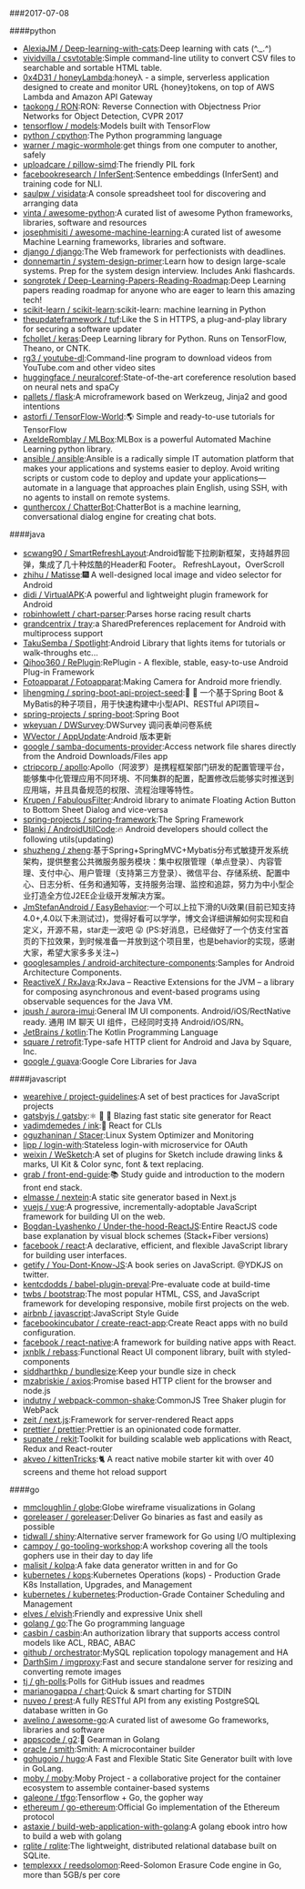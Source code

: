###2017-07-08

####python
* [AlexiaJM / Deep-learning-with-cats](https://github.com/AlexiaJM/Deep-learning-with-cats):Deep learning with cats (^._.^)
* [vividvilla / csvtotable](https://github.com/vividvilla/csvtotable):Simple command-line utility to convert CSV files to searchable and sortable HTML table.
* [0x4D31 / honeyLambda](https://github.com/0x4D31/honeyLambda):honeyλ - a simple, serverless application designed to create and monitor URL {honey}tokens, on top of AWS Lambda and Amazon API Gateway
* [taokong / RON](https://github.com/taokong/RON):RON: Reverse Connection with Objectness Prior Networks for Object Detection, CVPR 2017
* [tensorflow / models](https://github.com/tensorflow/models):Models built with TensorFlow
* [python / cpython](https://github.com/python/cpython):The Python programming language
* [warner / magic-wormhole](https://github.com/warner/magic-wormhole):get things from one computer to another, safely
* [uploadcare / pillow-simd](https://github.com/uploadcare/pillow-simd):The friendly PIL fork
* [facebookresearch / InferSent](https://github.com/facebookresearch/InferSent):Sentence embeddings (InferSent) and training code for NLI.
* [saulpw / visidata](https://github.com/saulpw/visidata):A console spreadsheet tool for discovering and arranging data
* [vinta / awesome-python](https://github.com/vinta/awesome-python):A curated list of awesome Python frameworks, libraries, software and resources
* [josephmisiti / awesome-machine-learning](https://github.com/josephmisiti/awesome-machine-learning):A curated list of awesome Machine Learning frameworks, libraries and software.
* [django / django](https://github.com/django/django):The Web framework for perfectionists with deadlines.
* [donnemartin / system-design-primer](https://github.com/donnemartin/system-design-primer):Learn how to design large-scale systems. Prep for the system design interview. Includes Anki flashcards.
* [songrotek / Deep-Learning-Papers-Reading-Roadmap](https://github.com/songrotek/Deep-Learning-Papers-Reading-Roadmap):Deep Learning papers reading roadmap for anyone who are eager to learn this amazing tech!
* [scikit-learn / scikit-learn](https://github.com/scikit-learn/scikit-learn):scikit-learn: machine learning in Python
* [theupdateframework / tuf](https://github.com/theupdateframework/tuf):Like the S in HTTPS, a plug-and-play library for securing a software updater
* [fchollet / keras](https://github.com/fchollet/keras):Deep Learning library for Python. Runs on TensorFlow, Theano, or CNTK.
* [rg3 / youtube-dl](https://github.com/rg3/youtube-dl):Command-line program to download videos from YouTube.com and other video sites
* [huggingface / neuralcoref](https://github.com/huggingface/neuralcoref):State-of-the-art coreference resolution based on neural nets and spaCy
* [pallets / flask](https://github.com/pallets/flask):A microframework based on Werkzeug, Jinja2 and good intentions
* [astorfi / TensorFlow-World](https://github.com/astorfi/TensorFlow-World):🌎 Simple and ready-to-use tutorials for TensorFlow
* [AxeldeRomblay / MLBox](https://github.com/AxeldeRomblay/MLBox):MLBox is a powerful Automated Machine Learning python library.
* [ansible / ansible](https://github.com/ansible/ansible):Ansible is a radically simple IT automation platform that makes your applications and systems easier to deploy. Avoid writing scripts or custom code to deploy and update your applications— automate in a language that approaches plain English, using SSH, with no agents to install on remote systems.
* [gunthercox / ChatterBot](https://github.com/gunthercox/ChatterBot):ChatterBot is a machine learning, conversational dialog engine for creating chat bots.

####java
* [scwang90 / SmartRefreshLayout](https://github.com/scwang90/SmartRefreshLayout):Android智能下拉刷新框架，支持越界回弹，集成了几十种炫酷的Header和 Footer。 RefreshLayout，OverScroll
* [zhihu / Matisse](https://github.com/zhihu/Matisse):🎆 A well-designed local image and video selector for Android
* [didi / VirtualAPK](https://github.com/didi/VirtualAPK):A powerful and lightweight plugin framework for Android
* [robinhowlett / chart-parser](https://github.com/robinhowlett/chart-parser):Parses horse racing result charts
* [grandcentrix / tray](https://github.com/grandcentrix/tray):a SharedPreferences replacement for Android with multiprocess support
* [TakuSemba / Spotlight](https://github.com/TakuSemba/Spotlight):Android Library that lights items for tutorials or walk-throughs etc...
* [Qihoo360 / RePlugin](https://github.com/Qihoo360/RePlugin):RePlugin - A flexible, stable, easy-to-use Android Plug-in Framework
* [Fotoapparat / Fotoapparat](https://github.com/Fotoapparat/Fotoapparat):Making Camera for Android more friendly.
* [lihengming / spring-boot-api-project-seed](https://github.com/lihengming/spring-boot-api-project-seed):🌱 🚀 一个基于Spring Boot & MyBatis的种子项目，用于快速构建中小型API、RESTful API项目~
* [spring-projects / spring-boot](https://github.com/spring-projects/spring-boot):Spring Boot
* [wkeyuan / DWSurvey](https://github.com/wkeyuan/DWSurvey):DWSurvey 调问表单问卷系统
* [WVector / AppUpdate](https://github.com/WVector/AppUpdate):Android 版本更新
* [google / samba-documents-provider](https://github.com/google/samba-documents-provider):Access network file shares directly from the Android Downloads/Files app
* [ctripcorp / apollo](https://github.com/ctripcorp/apollo):Apollo（阿波罗）是携程框架部门研发的配置管理平台，能够集中化管理应用不同环境、不同集群的配置，配置修改后能够实时推送到应用端，并且具备规范的权限、流程治理等特性。
* [Krupen / FabulousFilter](https://github.com/Krupen/FabulousFilter):Android library to animate Floating Action Button to Bottom Sheet Dialog and vice-versa
* [spring-projects / spring-framework](https://github.com/spring-projects/spring-framework):The Spring Framework
* [Blankj / AndroidUtilCode](https://github.com/Blankj/AndroidUtilCode):🔥 Android developers should collect the following utils(updating)
* [shuzheng / zheng](https://github.com/shuzheng/zheng):基于Spring+SpringMVC+Mybatis分布式敏捷开发系统架构，提供整套公共微服务服务模块：集中权限管理（单点登录）、内容管理、支付中心、用户管理（支持第三方登录）、微信平台、存储系统、配置中心、日志分析、任务和通知等，支持服务治理、监控和追踪，努力为中小型企业打造全方位J2EE企业级开发解决方案。
* [JmStefanAndroid / EasyBehavior](https://github.com/JmStefanAndroid/EasyBehavior):一个可以上拉下滑的Ui效果(目前已知支持4.0+,4.0以下未测试过)，觉得好看可以学学，博文会详细讲解如何实现和自定义，开源不易，star走一波吧 😜 (PS:好消息，已经做好了一个仿支付宝首页的下拉效果，到时候准备一并放到这个项目里，也是behavior的实现，感谢大家，希望大家多多关注~)
* [googlesamples / android-architecture-components](https://github.com/googlesamples/android-architecture-components):Samples for Android Architecture Components.
* [ReactiveX / RxJava](https://github.com/ReactiveX/RxJava):RxJava – Reactive Extensions for the JVM – a library for composing asynchronous and event-based programs using observable sequences for the Java VM.
* [jpush / aurora-imui](https://github.com/jpush/aurora-imui):General IM UI components. Android/iOS/RectNative ready. 通用 IM 聊天 UI 组件，已经同时支持 Android/iOS/RN。
* [JetBrains / kotlin](https://github.com/JetBrains/kotlin):The Kotlin Programming Language
* [square / retrofit](https://github.com/square/retrofit):Type-safe HTTP client for Android and Java by Square, Inc.
* [google / guava](https://github.com/google/guava):Google Core Libraries for Java

####javascript
* [wearehive / project-guidelines](https://github.com/wearehive/project-guidelines):A set of best practices for JavaScript projects
* [gatsbyjs / gatsby](https://github.com/gatsbyjs/gatsby):⚛️ 📄 🚀 Blazing fast static site generator for React
* [vadimdemedes / ink](https://github.com/vadimdemedes/ink):🌈 React for CLIs
* [oguzhaninan / Stacer](https://github.com/oguzhaninan/Stacer):Linux System Optimizer and Monitoring
* [lipp / login-with](https://github.com/lipp/login-with):Stateless login-with microservice for OAuth
* [weixin / WeSketch](https://github.com/weixin/WeSketch):A set of plugins for Sketch include drawing links & marks, UI Kit & Color sync, font & text replacing.
* [grab / front-end-guide](https://github.com/grab/front-end-guide):📚 Study guide and introduction to the modern front end stack.
* [elmasse / nextein](https://github.com/elmasse/nextein):A static site generator based in Next.js
* [vuejs / vue](https://github.com/vuejs/vue):A progressive, incrementally-adoptable JavaScript framework for building UI on the web.
* [Bogdan-Lyashenko / Under-the-hood-ReactJS](https://github.com/Bogdan-Lyashenko/Under-the-hood-ReactJS):Entire ReactJS code base explanation by visual block schemes (Stack+Fiber versions)
* [facebook / react](https://github.com/facebook/react):A declarative, efficient, and flexible JavaScript library for building user interfaces.
* [getify / You-Dont-Know-JS](https://github.com/getify/You-Dont-Know-JS):A book series on JavaScript. @YDKJS on twitter.
* [kentcdodds / babel-plugin-preval](https://github.com/kentcdodds/babel-plugin-preval):Pre-evaluate code at build-time
* [twbs / bootstrap](https://github.com/twbs/bootstrap):The most popular HTML, CSS, and JavaScript framework for developing responsive, mobile first projects on the web.
* [airbnb / javascript](https://github.com/airbnb/javascript):JavaScript Style Guide
* [facebookincubator / create-react-app](https://github.com/facebookincubator/create-react-app):Create React apps with no build configuration.
* [facebook / react-native](https://github.com/facebook/react-native):A framework for building native apps with React.
* [jxnblk / rebass](https://github.com/jxnblk/rebass):Functional React UI component library, built with styled-components
* [siddharthkp / bundlesize](https://github.com/siddharthkp/bundlesize):Keep your bundle size in check
* [mzabriskie / axios](https://github.com/mzabriskie/axios):Promise based HTTP client for the browser and node.js
* [indutny / webpack-common-shake](https://github.com/indutny/webpack-common-shake):CommonJS Tree Shaker plugin for WebPack
* [zeit / next.js](https://github.com/zeit/next.js):Framework for server-rendered React apps
* [prettier / prettier](https://github.com/prettier/prettier):Prettier is an opinionated code formatter.
* [supnate / rekit](https://github.com/supnate/rekit):Toolkit for building scalable web applications with React, Redux and React-router
* [akveo / kittenTricks](https://github.com/akveo/kittenTricks):🐈 A react native mobile starter kit with over 40 screens and theme hot reload support

####go
* [mmcloughlin / globe](https://github.com/mmcloughlin/globe):Globe wireframe visualizations in Golang
* [goreleaser / goreleaser](https://github.com/goreleaser/goreleaser):Deliver Go binaries as fast and easily as possible
* [tidwall / shiny](https://github.com/tidwall/shiny):Alternative server framework for Go using I/O multiplexing
* [campoy / go-tooling-workshop](https://github.com/campoy/go-tooling-workshop):A workshop covering all the tools gophers use in their day to day life
* [malisit / kolpa](https://github.com/malisit/kolpa):A fake data generator written in and for Go
* [kubernetes / kops](https://github.com/kubernetes/kops):Kubernetes Operations (kops) - Production Grade K8s Installation, Upgrades, and Management
* [kubernetes / kubernetes](https://github.com/kubernetes/kubernetes):Production-Grade Container Scheduling and Management
* [elves / elvish](https://github.com/elves/elvish):Friendly and expressive Unix shell
* [golang / go](https://github.com/golang/go):The Go programming language
* [casbin / casbin](https://github.com/casbin/casbin):An authorization library that supports access control models like ACL, RBAC, ABAC
* [github / orchestrator](https://github.com/github/orchestrator):MySQL replication topology management and HA
* [DarthSim / imgproxy](https://github.com/DarthSim/imgproxy):Fast and secure standalone server for resizing and converting remote images
* [tj / gh-polls](https://github.com/tj/gh-polls):Polls for GitHub issues and readmes
* [marianogappa / chart](https://github.com/marianogappa/chart):Quick & smart charting for STDIN
* [nuveo / prest](https://github.com/nuveo/prest):A fully RESTful API from any existing PostgreSQL database written in Go
* [avelino / awesome-go](https://github.com/avelino/awesome-go):A curated list of awesome Go frameworks, libraries and software
* [appscode / g2](https://github.com/appscode/g2):👾 Gearman in Golang
* [oracle / smith](https://github.com/oracle/smith):Smith: A microcontainer builder
* [gohugoio / hugo](https://github.com/gohugoio/hugo):A Fast and Flexible Static Site Generator built with love in GoLang.
* [moby / moby](https://github.com/moby/moby):Moby Project - a collaborative project for the container ecosystem to assemble container-based systems
* [galeone / tfgo](https://github.com/galeone/tfgo):Tensorflow + Go, the gopher way
* [ethereum / go-ethereum](https://github.com/ethereum/go-ethereum):Official Go implementation of the Ethereum protocol
* [astaxie / build-web-application-with-golang](https://github.com/astaxie/build-web-application-with-golang):A golang ebook intro how to build a web with golang
* [rqlite / rqlite](https://github.com/rqlite/rqlite):The lightweight, distributed relational database built on SQLite.
* [templexxx / reedsolomon](https://github.com/templexxx/reedsolomon):Reed-Solomon Erasure Code engine in Go, more than 5GB/s per core
